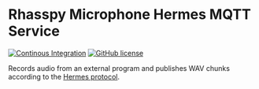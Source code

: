 # Rhasspy Microphone Hermes MQTT Service

[![Continous Integration](https://github.com/rhasspy/rhasspy-microphone-cli-hermes/workflows/Tests/badge.svg)](https://github.com/rhasspy/rhasspy-microphone-cli-hermes/actions)
[![GitHub license](https://img.shields.io/github/license/rhasspy/rhasspy-microphone-cli-hermes.svg)](https://github.com/rhasspy/rhasspy-microphone-cli-hermes/blob/master/LICENSE)

Records audio from an external program and publishes WAV chunks according to the [Hermes protocol](https://docs.snips.ai/reference/hermes).
